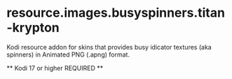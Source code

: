 # resource.images.busyspinners.titan-krypton

Kodi resource addon for skins that provides busy idicator textures (aka spinners) in Animated PNG (.apng) format. 

** Kodi 17 or higher REQUIRED **
